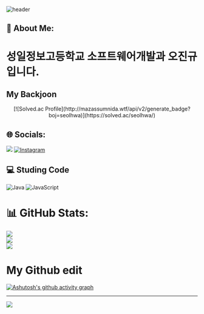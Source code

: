 ![header](https://capsule-render.vercel.app/api?type=waving&color=gradient&height=120&animation=fadeIn&section=footer&text=나만의깃허브&fontAlign=70&fontColor=FFFFFF&fontSize=65&descSize=30)
## 💫 About Me:
# 성일정보고등학교 소프트웨어개발과 오진규입니다.

## My Backjoon
<center>[![Solved.ac Profile](http://mazassumnida.wtf/api/v2/generate_badge?boj=seolhwa)](https://solved.ac/seolhwa/)</center>

## 🌐 Socials:
<a href="https://luminous-radio-2c8.notion.site/a43822d769e246ddaddee380c04022c7?v=a0e7a2318be54355ae504120a33607fb" target ="_blank"><img src="https://img.shields.io/badge/notion-white?style=flat&logo=notion&logoColor=000000"/><a> [![Instagram](https://img.shields.io/badge/Instagram-%23E4405F.svg?logo=Instagram&logoColor=white)](https://instagram.com/https://www.instagram.com/seolhwa_jg/) 

## 💻 Studing Code
![Java](https://img.shields.io/badge/java-%23ED8B00.svg?style=for-the-badge&logo=java&logoColor=white) ![JavaScript](https://img.shields.io/badge/javascript-%23323330.svg?style=for-the-badge&logo=javascript&logoColor=%23F7DF1E) 


# 📊 GitHub Stats:
![](https://github-readme-stats.vercel.app/api?username=ohjingyu&theme=swift&hide_border=false&include_all_commits=true&count_private=true)<br/>
![](https://github-readme-streak-stats.herokuapp.com/?user=ohjingyu&theme=swift&hide_border=false)<br/>
![](https://github-readme-stats.vercel.app/api/top-langs/?username=ohjingyu&theme=swift&hide_border=false&include_all_commits=true&count_private=true&layout=compact)

# My Github edit
[![Ashutosh's github activity graph](https://github-readme-activity-graph.vercel.app/graph?username=ohjingyu)](https://github.com/ashutosh00710/github-readme-activity-graph)


---
[![](https://visitcount.itsvg.in/api?id=ohjingyu&icon=0&color=0)](https://visitcount.itsvg.in)

<!-- Proudly created with GPRM ( https://gprm.itsvg.in ) -->
